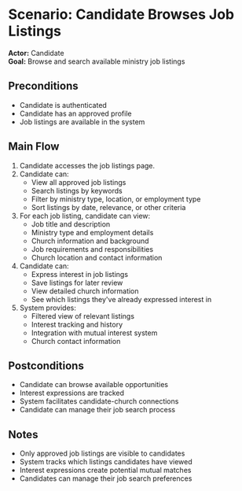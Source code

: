 # Scenario: Candidate Browses Job Listings

**Actor:** Candidate  
**Goal:** Browse and search available ministry job listings

## Preconditions
- Candidate is authenticated
- Candidate has an approved profile
- Job listings are available in the system

## Main Flow
1. Candidate accesses the job listings page.
2. Candidate can:
   - View all approved job listings
   - Search listings by keywords
   - Filter by ministry type, location, or employment type
   - Sort listings by date, relevance, or other criteria
3. For each job listing, candidate can view:
   - Job title and description
   - Ministry type and employment details
   - Church information and background
   - Job requirements and responsibilities
   - Church location and contact information
4. Candidate can:
   - Express interest in job listings
   - Save listings for later review
   - View detailed church information
   - See which listings they've already expressed interest in
5. System provides:
   - Filtered view of relevant listings
   - Interest tracking and history
   - Integration with mutual interest system
   - Church contact information

## Postconditions
- Candidate can browse available opportunities
- Interest expressions are tracked
- System facilitates candidate-church connections
- Candidate can manage their job search process

## Notes
- Only approved job listings are visible to candidates
- System tracks which listings candidates have viewed
- Interest expressions create potential mutual matches
- Candidates can manage their job search preferences 
